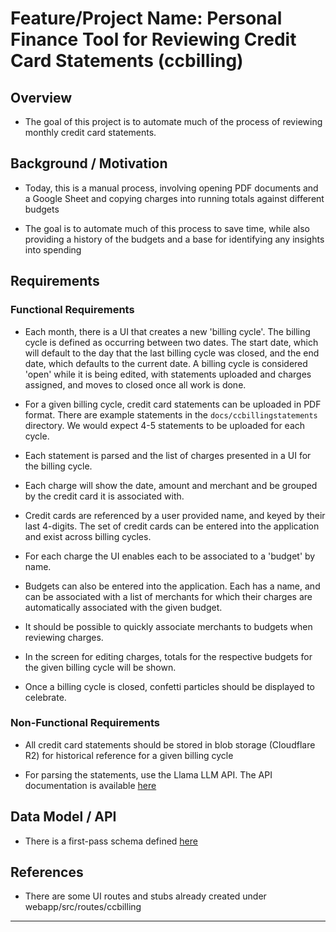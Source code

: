 # Feature/Project Name: Personal Finance Tool for Reviewing Credit Card Statements (ccbilling)

## Overview

- The goal of this project is to automate much of the process of reviewing monthly credit card statements.

## Background / Motivation

- Today, this is a manual process, involving opening PDF documents and a Google Sheet and copying charges into running totals against different budgets

- The goal is to automate much of this process to save time, while also providing a history of the budgets and a base for identifying any insights into spending

## Requirements

### Functional Requirements

- Each month, there is a UI that creates a new 'billing cycle'. The billing cycle is defined as occurring between two dates. The start date, which will default to the day that the last billing cycle was closed, and the end date, which defaults to the current date. A billing cycle is considered 'open' while it is being edited, with statements uploaded and charges assigned, and moves to closed once all work is done.

- For a given billing cycle, credit card statements can be uploaded in PDF format. There are example statements in the `docs/ccbillingstatements` directory. We would expect 4-5 statements to be uploaded for each cycle.

- Each statement is parsed and the list of charges presented in a UI for the billing cycle.

- Each charge will show the date, amount and merchant and be grouped by the credit card it is associated with.

- Credit cards are referenced by a user provided name, and keyed by their last 4-digits. The set of credit cards can be entered into the application and exist across billing cycles.

- For each charge the UI enables each to be associated to a 'budget' by name.

- Budgets can also be entered into the application. Each has a name, and can be associated with a list of merchants for which their charges are automatically associated with the given budget.

- It should be possible to quickly associate merchants to budgets when reviewing charges.

- In the screen for editing charges, totals for the respective budgets for the given billing cycle will be shown.

- Once a billing cycle is closed, confetti particles should be displayed to celebrate.

### Non-Functional Requirements

- All credit card statements should be stored in blob storage (Cloudflare R2) for historical reference for a given billing cycle

- For parsing the statements, use the Llama LLM API. The API documentation is available [here](https://llama.developer.meta.com/docs/overview/?team_id=1373601037234179)

## Data Model / API

- There is a first-pass schema defined [here](../webapp/ccbilling_schema.sql)

## References

- There are some UI routes and stubs already created under webapp/src/routes/ccbilling

---
